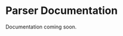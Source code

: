<!-- tldr ::: Parser library documentation and API reference -->
<!-- stub ::: Document pending completion -->
<!-- todo ::: @agent complete this document -->
# Parser Documentation

Documentation coming soon.